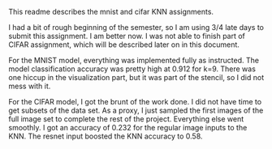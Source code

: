 This readme describes the mnist and cifar KNN assignments.

I had a bit of rough beginning of the semester, so I am using 3/4 late days to submit this assignment. I am better now. I was not able to finish part of CIFAR assignment, which will be described later on in this document.

For the MNIST model, everything was implemented fully as instructed. The model classification accuracy was pretty high at 0.912 for k=9. There was one hiccup in the visualization part, but it was part of the stencil, so I did not mess with it. 

For the CIFAR model, I got the brunt of the work done. I did not have time to get subsets of the data set. As a proxy, I just sampled the first images of the full image set to complete the rest of the project. Everything else went smoothly. I got an accuracy of 0.232 for the regular image inputs to the KNN. The resnet input boosted the KNN accuracy to 0.58. 
